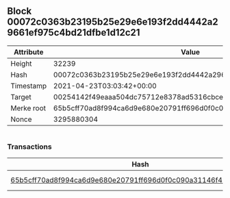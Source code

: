 ## Block 00072c0363b23195b25e29e6e193f2dd4442a29661ef975c4bd21dfbe1d12c21

Attribute | Value
--- | ---
Height | 32239
Hash | 00072c0363b23195b25e29e6e193f2dd4442a29661ef975c4bd21dfbe1d12c21
Timestamp | 2021-04-23T03:03:42+00:00
Target | 00254142f49eaaa504dc75712e8378ad5316cbcead634704b3734b6271167cc4
Merke root | 65b5cff70ad8f994ca6d9e680e20791ff696d0f0c090a31146f4bfde27398a9f
Nonce | 3295880304

```

```

### Transactions

Hash | Amount
--- | ---
[65b5cff70ad8f994ca6d9e680e20791ff696d0f0c090a31146f4bfde27398a9f](65b5cff70ad8f994ca6d9e680e20791ff696d0f0c090a31146f4bfde27398a9f.md) | 10.00000000 SKEPTI 
